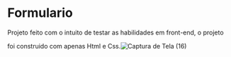 # Formulario

Projeto feito com o intuito de testar as habilidades em front-end, o projeto







foi construido com apenas Html e Css.![Captura de Tela (16)](https://user-images.githubusercontent.com/122378399/229298562-6939d17e-4296-465d-bbee-2c1111380e63.png)
